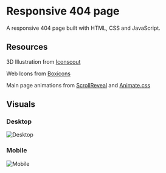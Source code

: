 # Responsive 404 page

A responsive 404 page built with HTML, CSS and JavaScript.

## Resources

3D Illustration from [Iconscout](https://iconscout.com)

Web Icons from [Boxicons](https://boxicons.com)

Main page animations from [ScrollReveal](https://scrollrevealjs.org) and [Animate.css](https://animate.style)


## Visuals
### Desktop
![Desktop](https://tinyimg.io/i/GXJNYGL.png)

### Mobile
![Mobile](https://tinyimg.io/i/nFNmIhS.png)
